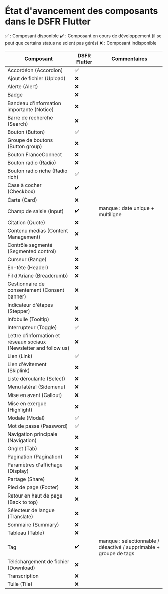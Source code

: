 # État d'avancement des composants dans le DSFR Flutter

✅ : Composant disponible
✔️ : Composant en cours de développement (il se peut que certains status ne soient pas gérés)
❌ : Composant indisponible


| Composant                                                          | DSFR Flutter | Commentaires                                                       |
|--------------------------------------------------------------------|--------------|--------------------------------------------------------------------|
| Accordéon (Accordion)                                              | ✅            |                                                                    |
| Ajout de fichier (Upload)                                          | ❌            |                                                                    |
| Alerte (Alert)                                                     | ❌            |                                                                    |
| Badge                                                              | ❌            |                                                                    |
| Bandeau d'information importante (Notice)                          | ❌            |                                                                    |
| Barre de recherche (Search)                                        | ❌            |                                                                    |
| Bouton (Button)                                                    | ✅            |                                                                    |
| Groupe de boutons (Button group)                                   | ❌            |                                                                    |
| Bouton FranceConnect                                               | ❌            |                                                                    |
| Bouton radio (Radio)                                               | ❌            |                                                                    |
| Bouton radio riche (Radio rich)                                    | ✅            |                                                                    |
| Case à cocher (Checkbox)                                           | ✔️           |                                                                    |
| Carte (Card)                                                       | ❌            |                                                                    |
| Champ de saisie (Input)                                            | ✔️           | manque : date unique + multiligne                                  |
| Citation (Quote)                                                   | ❌            |                                                                    |
| Contenu médias (Content Management)                                | ❌            |                                                                    |
| Contrôle segmenté (Segmented control)                              | ❌            |                                                                    |
| Curseur (Range)                                                    | ❌            |                                                                    |
| En-tête (Header)                                                   | ❌            |                                                                    |
| Fil d'Ariane (Breadcrumb)                                          | ❌            |                                                                    |
| Gestionnaire de consentement (Consent banner)                      | ❌            |                                                                    |
| Indicateur d'étapes (Stepper)                                      | ❌            |                                                                    |
| Infobulle (Tooltip)                                                | ❌            |                                                                    |
| Interrupteur (Toggle)                                              | ✅️           |                                                                    |
| Lettre d'information et réseaux sociaux (Newsletter and follow us) | ❌            |                                                                    |
| Lien (Link)                                                        | ✅            |                                                                    |
| Lien d'évitement (Skiplink)                                        | ❌            |                                                                    |
| Liste déroulante (Select)                                          | ❌            |                                                                    |
| Menu latéral (Sidemenu)                                            | ❌            |                                                                    |
| Mise en avant (Callout)                                            | ❌            |                                                                    |
| Mise en exergue (Highlight)                                        | ❌            |                                                                    |
| Modale (Modal)                                                     | ✅            |                                                                    |
| Mot de passe (Password)                                            | ✅            |                                                                    |
| Navigation principale (Navigation)                                 | ❌            |                                                                    |
| Onglet (Tab)                                                       | ❌            |                                                                    |
| Pagination (Pagination)                                            | ❌            |                                                                    |
| Paramètres d'affichage (Display)                                   | ❌            |                                                                    |
| Partage (Share)                                                    | ❌            |                                                                    |
| Pied de page (Footer)                                              | ❌            |                                                                    |
| Retour en haut de page (Back to top)                               | ❌            |                                                                    |
| Sélecteur de langue (Translate)                                    | ❌            |                                                                    |
| Sommaire (Summary)                                                 | ❌            |                                                                    |
| Tableau (Table)                                                    | ❌            |                                                                    |
| Tag                                                                | ✔️           | manque : sélectionnable / désactivé / supprimable + groupe de tags |
| Téléchargement de fichier (Download)                               | ❌            |                                                                    |
| Transcription                                                      | ❌            |                                                                    |
| Tuile (Tile)                                                       | ❌            |                                                                    |
